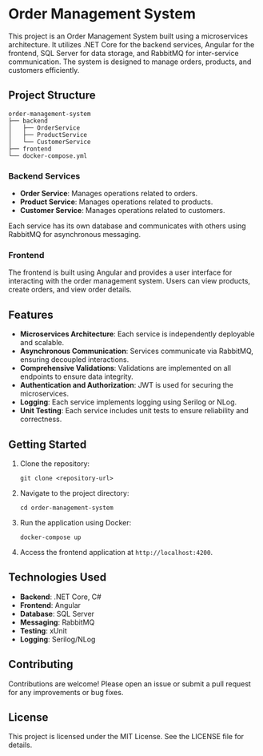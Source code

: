 # Order Management System

This project is an Order Management System built using a microservices architecture. It utilizes .NET Core for the backend services, Angular for the frontend, SQL Server for data storage, and RabbitMQ for inter-service communication. The system is designed to manage orders, products, and customers efficiently.

## Project Structure

```
order-management-system
├── backend
│   ├── OrderService
│   ├── ProductService
│   └── CustomerService
├── frontend
└── docker-compose.yml
```

### Backend Services

- **Order Service**: Manages operations related to orders.
- **Product Service**: Manages operations related to products.
- **Customer Service**: Manages operations related to customers.

Each service has its own database and communicates with others using RabbitMQ for asynchronous messaging.

### Frontend

The frontend is built using Angular and provides a user interface for interacting with the order management system. Users can view products, create orders, and view order details.

## Features

- **Microservices Architecture**: Each service is independently deployable and scalable.
- **Asynchronous Communication**: Services communicate via RabbitMQ, ensuring decoupled interactions.
- **Comprehensive Validations**: Validations are implemented on all endpoints to ensure data integrity.
- **Authentication and Authorization**: JWT is used for securing the microservices.
- **Logging**: Each service implements logging using Serilog or NLog.
- **Unit Testing**: Each service includes unit tests to ensure reliability and correctness.

## Getting Started

1. Clone the repository:
   ```
   git clone <repository-url>
   ```

2. Navigate to the project directory:
   ```
   cd order-management-system
   ```

3. Run the application using Docker:
   ```
   docker-compose up
   ```

4. Access the frontend application at `http://localhost:4200`.

## Technologies Used

- **Backend**: .NET Core, C#
- **Frontend**: Angular
- **Database**: SQL Server
- **Messaging**: RabbitMQ
- **Testing**: xUnit
- **Logging**: Serilog/NLog

## Contributing

Contributions are welcome! Please open an issue or submit a pull request for any improvements or bug fixes.

## License

This project is licensed under the MIT License. See the LICENSE file for details.